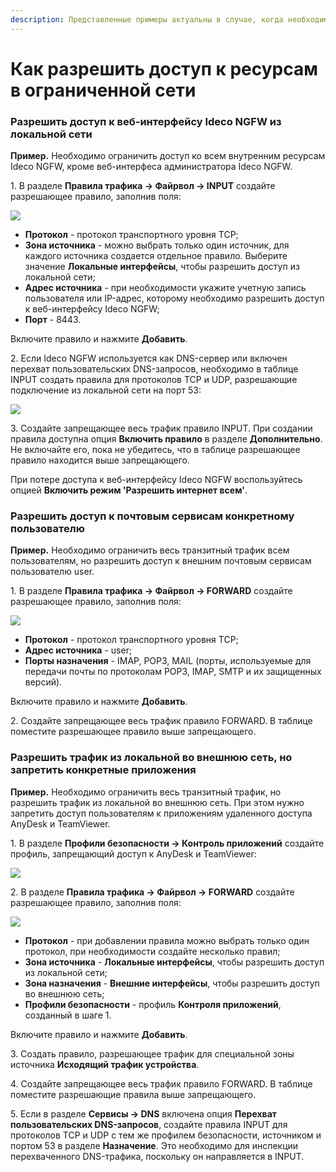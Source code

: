 ```yaml
---
description: Представленные примеры актуальны в случае, когда необходимо максимально ограничить доступ в интернет, но разрешить доступ к конкретным ресурсам.
---
```


# Как разрешить доступ к ресурсам в ограниченной сети

### Разрешить доступ к веб-интерфейсу Ideco NGFW из локальной сети

**Пример.** Необходимо ограничить доступ ко всем внутренним ресурсам Ideco NGFW, кроме веб-интерфеса администратора Ideco NGFW.

1\. В разделе **Правила трафика -> Файрвол -> INPUT** создайте разрешающее правило, заполнив поля:

![](/.gitbook/assets/firewall10.png)

* **Протокол** - протокол транспортного уровня TCP;
* **Зона источника** - можно выбрать только один источник, для каждого источника создается отдельное правило. Выберите значение **Локальные интерфейсы**, чтобы разрешить доступ из локальной сети;
* **Адрес источника** - при необходимости укажите учетную запись пользователя или IP-адрес, которому необходимо разрешить доступ к веб-интерфейсу Ideco NGFW;
* **Порт** - 8443.

Включите правило и нажмите **Добавить**.

2\. Если Ideco NGFW используется как DNS-сервер или включен перехват пользовательских DNS-запросов, необходимо в таблице INPUT создать правила для протоколов TCP и UDP, разрешающие подключение из локальной сети на порт 53:

![](/.gitbook/assets/firewall9.png)

3\. Создайте запрещающее весь трафик правило INPUT. При создании правила доступна опция **Включить правило** в разделе **Дополнительно**. Не включайте его, пока не убедитесь, что в таблице разрешающее правило находится выше запрещающего.

При потере доступа к веб-интерфейсу Ideco NGFW воспользуйтесь опцией **Включить режим 'Разрешить интернет всем'**.

### Разрешить доступ к почтовым сервисам конкретному пользователю

**Пример.** Необходимо ограничить весь транзитный трафик всем пользователям, но разрешить доступ к внешним почтовым сервисам пользователю user.

1\. В разделе **Правила трафика -> Файрвол -> FORWARD** создайте разрешающее правило, заполнив поля:

![](/.gitbook/assets/firewall12.png)

* **Протокол** - протокол транспортного уровня TCP;
* **Адрес источника** - user;
* **Порты назначения** - IMAP, POP3, MAIL (порты, используемые для передачи почты по протоколам POP3, IMAP, SMTP и их защищенных версий).

Включите правило и нажмите **Добавить**.

2\. Создайте запрещающее весь трафик правило FORWARD. В таблице поместите разрешающее правило выше запрещающего.

### Разрешить трафик из локальной во внешнюю сеть, но запретить конкретные приложения

**Пример.** Необходимо ограничить весь транзитный трафик, но разрешить трафик из локальной во внешнюю сеть. При этом нужно запретить доступ пользователям к приложениям удаленного доступа AnyDesk и TeamViewer.

1\. В разделе **Профили безопасности -> Контроль приложений** создайте профиль, запрещающий доступ к AnyDesk и TeamViewer:

![](/.gitbook/assets/application-control17.png)

2\. В разделе **Правила трафика -> Файрвол -> FORWARD** создайте разрешающее правило, заполнив поля:

![](/.gitbook/assets/firewall14.png)

* **Протокол** - при добавлении правила можно выбрать только один протокол, при необходимости создайте несколько правил;
* **Зона источника** - **Локальные интерфейсы**, чтобы разрешить доступ из локальной сети;
* **Зона назначения** - **Внешние интерфейсы**, чтобы разрешить доступ во внешнюю сеть;
* **Профили безопасности** - профиль **Контроля приложений**, созданный в шаге 1.

Включите правило и нажмите **Добавить**.

3\. Создать правило, разрешающее трафик для специальной зоны источника **Исходящий трафик устройства**.

4\. Создайте запрещающее весь трафик правило FORWARD. В таблице поместите разрешающие правила выше запрещающего.

5\. Если в разделе **Сервисы -> DNS** включена опция **Перехват пользовательских DNS-запросов**, создайте правила INPUT для протоколов TCP и UDP с тем же профилем безопасности, источником и портом 53 в разделе **Назначение**. Это необходимо для инспекции перехваченного DNS-трафика, поскольку он направляется в INPUT.